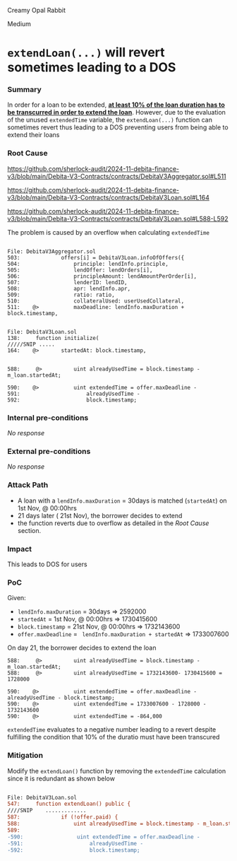 Creamy Opal Rabbit

Medium

# `extendLoan(...)` will revert sometimes leading to a DOS

### Summary

In order for a loan to be extended, [**at least 10% of the loan duration has to be transcurred in order to extend the loan**](https://github.com/sherlock-audit/2024-11-debita-finance-v3/blob/main/Debita-V3-Contracts/contracts/DebitaV3Loan.sol#L559). However, due to the evaluation of the unused `extendedTime` variable, the `extendLoan(...)` function can sometimes revert thus leading to a DOS preventing users from being able to extend their loans

### Root Cause
https://github.com/sherlock-audit/2024-11-debita-finance-v3/blob/main/Debita-V3-Contracts/contracts/DebitaV3Aggregator.sol#L511

https://github.com/sherlock-audit/2024-11-debita-finance-v3/blob/main/Debita-V3-Contracts/contracts/DebitaV3Loan.sol#L164

https://github.com/sherlock-audit/2024-11-debita-finance-v3/blob/main/Debita-V3-Contracts/contracts/DebitaV3Loan.sol#L588-L592

The problem is caused by an overflow when calculating `extendedTime`


```solidity

File: DebitaV3Aggregator.sol
503:             offers[i] = DebitaV3Loan.infoOfOffers({
504:                 principle: lendInfo.principle,
505:                 lendOffer: lendOrders[i],
506:                 principleAmount: lendAmountPerOrder[i],
507:                 lenderID: lendID,
508:                 apr: lendInfo.apr,
509:                 ratio: ratio,
510:                 collateralUsed: userUsedCollateral,
511:    @>           maxDeadline: lendInfo.maxDuration + block.timestamp,


File: DebitaV3Loan.sol
138:     function initialize(
/////SNIP .....
164:    @>       startedAt: block.timestamp,


588:     @>          uint alreadyUsedTime = block.timestamp - m_loan.startedAt;

590:    @>           uint extendedTime = offer.maxDeadline -
591:                     alreadyUsedTime - 
592:                     block.timestamp;

```


### Internal pre-conditions

_No response_

### External pre-conditions

_No response_

### Attack Path

- A loan with a `lendInfo.maxDuration` = 30days is matched (`startedAt`) on 1st Nov, @ 00:00hrs
- 21 days later ( 21st Nov), the borrower decides to extend
- the function reverts due to overflow as detailed in the _Root Cause_ section.

### Impact

This leads to DOS for users

### PoC

Given:
- `lendInfo.maxDuration` = 30days => 2592000
- `startedAt` = 1st Nov, @ 00:00hrs => 1730415600
- `block.timestamp` = 21st Nov, @ 00:00hrs => 1732143600
- `offer.maxDeadline` = ` lendInfo.maxDuration + startedAt` => 1733007600


On day 21, the borrower decides to extend the loan

```solidity
588:     @>          uint alreadyUsedTime = block.timestamp - m_loan.startedAt;
588:     @>          uint alreadyUsedTime = 1732143600- 1730415600 = 1728000

590:    @>           uint extendedTime = offer.maxDeadline - alreadyUsedTime - block.timestamp;
590:    @>           uint extendedTime = 1733007600 - 1728000 - 1732143600
590:    @>           uint extendedTime = -864,000

```
`extendedTime` evaluates to a negative number leading to a revert despite fulfilling the condition that 10% of the duratio must have been transcured

### Mitigation

Modify the `extendLoan()` function by removing the `extendedTime` calculation since it is redundant as shown below

```diff

File: DebitaV3Loan.sol
547:     function extendLoan() public {
////SNIP    .............
587:             if (!offer.paid) {
588:                 uint alreadyUsedTime = block.timestamp - m_loan.startedAt;
589: 
-590:                 uint extendedTime = offer.maxDeadline - 
-591:                     alreadyUsedTime - 
-592:                     block.timestamp;

```